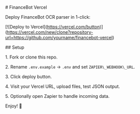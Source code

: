 \# FinanceBot Vercel



Deploy FinanceBot OCR parser in 1-click:



\[!\[Deploy to Vercel](https://vercel.com/button)](https://vercel.com/new/clone?repository-url=https://github.com/yourname/financebot-vercel)



\## Setup



1\. Fork or clone this repo.

2\. Rename `.env.example` → `.env` and set `ZAPIER\_WEBHOOK\_URL`.

3\. Click deploy button.

4\. Visit your Vercel URL, upload files, test JSON output.

5\. Optionally open Zapier to handle incoming data.



Enjoy! 🚀



